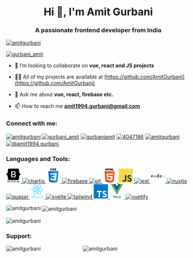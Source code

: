 <h1 align="center">Hi 👋, I'm Amit Gurbani</h1>
<h3 align="center">A passionate frontend developer from India</h3>

<p align="left"> <a href="https://github.com/ryo-ma/github-profile-trophy"><img src="https://github-profile-trophy.vercel.app/?username=amitgurbani" alt="amitgurbani" /></a> </p>

<p align="left"> <a href="https://twitter.com/gurbani_amit" target="blank"><img src="https://img.shields.io/twitter/follow/gurbani_amit?logo=twitter&style=for-the-badge" alt="gurbani_amit" /></a> </p>

- 👯 I’m looking to collaborate on **vue, react and JS projects**

- 👨‍💻 All of my projects are available at [https://github.com/AmitGurbani](https://github.com/AmitGurbani)

- 💬 Ask me about **vue, react, firebase etc.**

- 📫 How to reach me **amit1994.gurbani@gmail.com**

<h3 align="left">Connect with me:</h3>
<p align="left">
<a href="https://dev.to/amitgurbani" target="blank"><img align="center" src="https://raw.githubusercontent.com/rahuldkjain/github-profile-readme-generator/master/src/images/icons/Social/devto.svg" alt="amitgurbani" height="30" width="40" /></a>
<a href="https://twitter.com/gurbani_amit" target="blank"><img align="center" src="https://raw.githubusercontent.com/rahuldkjain/github-profile-readme-generator/master/src/images/icons/Social/twitter.svg" alt="gurbani_amit" height="30" width="40" /></a>
<a href="https://linkedin.com/in/gurbaniamit" target="blank"><img align="center" src="https://raw.githubusercontent.com/rahuldkjain/github-profile-readme-generator/master/src/images/icons/Social/linked-in-alt.svg" alt="gurbaniamit" height="30" width="40" /></a>
<a href="https://stackoverflow.com/users/4047186" target="blank"><img align="center" src="https://raw.githubusercontent.com/rahuldkjain/github-profile-readme-generator/master/src/images/icons/Social/stack-overflow.svg" alt="4047186" height="30" width="40" /></a>
<a href="https://www.hackerrank.com/amitgurbani" target="blank"><img align="center" src="https://raw.githubusercontent.com/rahuldkjain/github-profile-readme-generator/master/src/images/icons/Social/hackerrank.svg" alt="amitgurbani" height="30" width="40" /></a>
<a href="https://www.hackerearth.com/@amit1994.gurbani" target="blank"><img align="center" src="https://raw.githubusercontent.com/rahuldkjain/github-profile-readme-generator/master/src/images/icons/Social/hackerearth.svg" alt="@amit1994.gurbani" height="30" width="40" /></a>
</p>

<h3 align="left">Languages and Tools:</h3>
<p align="left"> <a href="https://getbootstrap.com" target="_blank" rel="noreferrer"> <img src="https://raw.githubusercontent.com/devicons/devicon/master/icons/bootstrap/bootstrap-plain-wordmark.svg" alt="bootstrap" width="40" height="40"/> </a> <a href="https://www.chartjs.org" target="_blank" rel="noreferrer"> <img src="https://www.chartjs.org/media/logo-title.svg" alt="chartjs" width="40" height="40"/> </a> <a href="https://www.w3schools.com/css/" target="_blank" rel="noreferrer"> <img src="https://raw.githubusercontent.com/devicons/devicon/master/icons/css3/css3-original-wordmark.svg" alt="css3" width="40" height="40"/> </a> <a href="https://firebase.google.com/" target="_blank" rel="noreferrer"> <img src="https://www.vectorlogo.zone/logos/firebase/firebase-icon.svg" alt="firebase" width="40" height="40"/> </a> <a href="https://git-scm.com/" target="_blank" rel="noreferrer"> <img src="https://www.vectorlogo.zone/logos/git-scm/git-scm-icon.svg" alt="git" width="40" height="40"/> </a> <a href="https://www.w3.org/html/" target="_blank" rel="noreferrer"> <img src="https://raw.githubusercontent.com/devicons/devicon/master/icons/html5/html5-original-wordmark.svg" alt="html5" width="40" height="40"/> </a> <a href="https://developer.mozilla.org/en-US/docs/Web/JavaScript" target="_blank" rel="noreferrer"> <img src="https://raw.githubusercontent.com/devicons/devicon/master/icons/javascript/javascript-original.svg" alt="javascript" width="40" height="40"/> </a> <a href="https://jestjs.io" target="_blank" rel="noreferrer"> <img src="https://www.vectorlogo.zone/logos/jestjsio/jestjsio-icon.svg" alt="jest" width="40" height="40"/> </a> <a href="https://nodejs.org" target="_blank" rel="noreferrer"> <img src="https://raw.githubusercontent.com/devicons/devicon/master/icons/nodejs/nodejs-original-wordmark.svg" alt="nodejs" width="40" height="40"/> </a> <a href="https://nuxtjs.org/" target="_blank" rel="noreferrer"> <img src="https://www.vectorlogo.zone/logos/nuxtjs/nuxtjs-icon.svg" alt="nuxtjs" width="40" height="40"/> </a> <a href="https://quasar.dev/" target="_blank" rel="noreferrer"> <img src="https://cdn.quasar.dev/logo/svg/quasar-logo.svg" alt="quasar" width="40" height="40"/> </a> <a href="https://reactjs.org/" target="_blank" rel="noreferrer"> <img src="https://raw.githubusercontent.com/devicons/devicon/master/icons/react/react-original-wordmark.svg" alt="react" width="40" height="40"/> </a> <a href="https://svelte.dev" target="_blank" rel="noreferrer"> <img src="https://upload.wikimedia.org/wikipedia/commons/1/1b/Svelte_Logo.svg" alt="svelte" width="40" height="40"/> </a> <a href="https://tailwindcss.com/" target="_blank" rel="noreferrer"> <img src="https://www.vectorlogo.zone/logos/tailwindcss/tailwindcss-icon.svg" alt="tailwind" width="40" height="40"/> </a> <a href="https://www.typescriptlang.org/" target="_blank" rel="noreferrer"> <img src="https://raw.githubusercontent.com/devicons/devicon/master/icons/typescript/typescript-original.svg" alt="typescript" width="40" height="40"/> </a> <a href="https://vuejs.org/" target="_blank" rel="noreferrer"> <img src="https://raw.githubusercontent.com/devicons/devicon/master/icons/vuejs/vuejs-original-wordmark.svg" alt="vuejs" width="40" height="40"/> </a> <a href="https://vuetifyjs.com/en/" target="_blank" rel="noreferrer"> <img src="https://bestofjs.org/logos/vuetify.svg" alt="vuetify" width="40" height="40"/> </a> </p>

<p><img align="left" src="https://github-readme-stats.vercel.app/api/top-langs?username=amitgurbani&show_icons=true&theme=dark&locale=en&layout=compact" alt="amitgurbani" /></p>

<p>&nbsp;<img align="center" src="https://github-readme-stats.vercel.app/api?username=amitgurbani&show_icons=true&theme=dark&locale=en" alt="amitgurbani" /></p>

<p><img align="center" src="https://github-readme-streak-stats.herokuapp.com/?user=amitgurbani&theme=dark" alt="amitgurbani" /></p>

<h3 align="left">Support:</h3>
<p><a href="https://www.buymeacoffee.com/amitgurbani"> <img align="left" src="https://cdn.buymeacoffee.com/buttons/v2/default-yellow.png" height="50" width="210" alt="amitgurbani" /></a><a href="https://ko-fi.com/amitgurbani"> <img align="left" src="https://cdn.ko-fi.com/cdn/kofi3.png?v=3" height="50" width="210" alt="amitgurbani" /></a></p><br><br>
